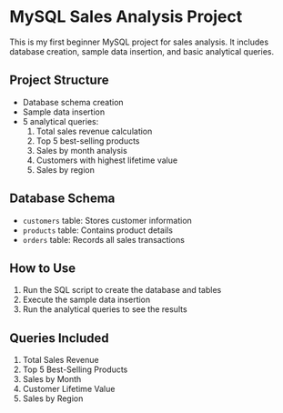 # MySQL Sales Analysis Project

This is my first beginner MySQL project for sales analysis. It includes database creation, sample data insertion, and basic analytical queries.

## Project Structure

- Database schema creation
- Sample data insertion
- 5 analytical queries:
  1. Total sales revenue calculation
  2. Top 5 best-selling products
  3. Sales by month analysis
  4. Customers with highest lifetime value
  5. Sales by region

## Database Schema

- `customers` table: Stores customer information
- `products` table: Contains product details
- `orders` table: Records all sales transactions

## How to Use

1. Run the SQL script to create the database and tables
2. Execute the sample data insertion
3. Run the analytical queries to see the results

## Queries Included

1. Total Sales Revenue
2. Top 5 Best-Selling Products
3. Sales by Month
4. Customer Lifetime Value
5. Sales by Region
